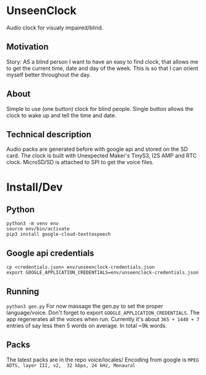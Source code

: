 # UnseenClock
Audio clock for visualy impaired/blind.

## Motivation
Story: AS a blind person I want to have an easy to find clock, that allows me to get the current time, date and day of the week. This is so that I can orient myself better throughout the day.

## About
Simple to use (one button) clock for blind people. Single button allows the clock to wake up and tell the time and date. 

## Technical description
Audio packs are generated before with google api and stored on the SD card. The clock is built with Unexpected Maker's TinyS3, I2S AMP and RTC clock. MicroSD/SD is attached to SPI to get the voice files.


# Install/Dev
## Python
```
python3 -m venv env
source env/bin/activate
pip3 install google-cloud-texttospeech
```

## Google api credentials
```
cp <credentials.json> env/unseenclock-credentials.json
export GOOGLE_APPLICATION_CREDENTIALS=env/unseenclock-credentials.json
```

## Running
`python3 gen.py`
For now massage the gen.py to set the proper language/voice. Don't forget to export `GOOGLE_APPLICATION_CREDENTIALS`.
The app regenerates all the voices when run. Currently it's about `365 + 1440 + 7` entries of say less then 5 words on average. In total ~9k words.

## Packs
The latest packs are in the repo voice/locales/<LANG>
Encoding from google is `MPEG ADTS, layer III, v2,  32 kbps, 24 kHz, Monaural`
